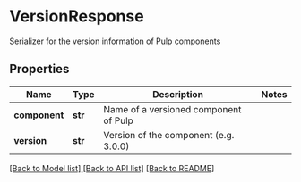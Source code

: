 # VersionResponse

Serializer for the version information of Pulp components
## Properties
Name | Type | Description | Notes
------------ | ------------- | ------------- | -------------
**component** | **str** | Name of a versioned component of Pulp | 
**version** | **str** | Version of the component (e.g. 3.0.0) | 

[[Back to Model list]](../README.md#documentation-for-models) [[Back to API list]](../README.md#documentation-for-api-endpoints) [[Back to README]](../README.md)


